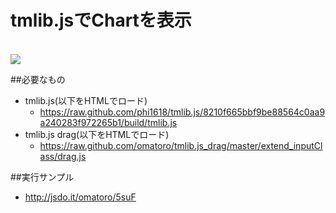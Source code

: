 tmlib.jsでChartを表示
========

<br />
<img src="https://raw.github.com/omatoro/tmlib.js_TMChart/master/image.png"></img>
<br />

##必要なもの
* tmlib.js(以下をHTMLでロード)
  * https://raw.github.com/phi1618/tmlib.js/8210f665bbf9be88564c0aa9a240283f972265b1/build/tmlib.js
* tmlib.js drag(以下をHTMLでロード)
  * https://raw.github.com/omatoro/tmlib.js_drag/master/extend_inputClass/drag.js

##実行サンプル
* http://jsdo.it/omatoro/5suF

